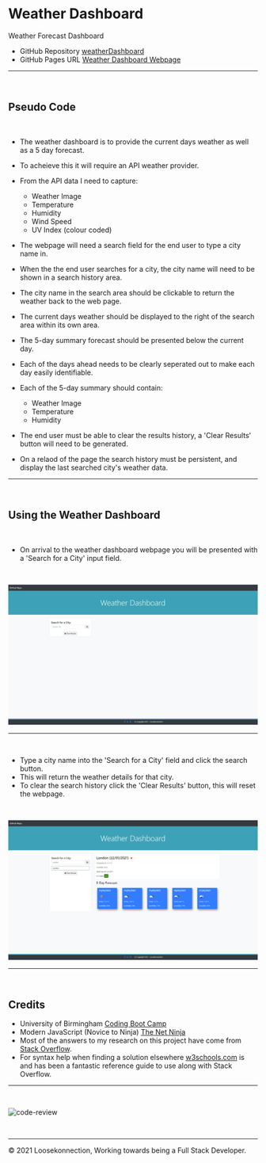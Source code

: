 # Weather Dashboard
Weather Forecast Dashboard

*   GitHub Repository [weatherDashboard](https://github.com/Loosekonnection/weatherDashboard)
*   GitHub Pages URL [Weather Dashboard Webpage](https://loosekonnection.github.io/weatherDashboard/)
---

<br>

## Pseudo Code
<br>

*   The weather dashboard is to provide the current days weather as well as a 5 day forecast.
*   To acheieve this it will require an API weather provider.
*   From the API data I need to capture:

    *   Weather Image
    *   Temperature  
    *   Humidity
    *   Wind Speed
    *   UV Index (colour coded)

*   The webpage will need a search field for the end user to type a city name in. 
*   When the the end user searches for a city, the city name will need to be shown in a search history area.
*   The city name in the search area should be clickable to return the weather back to the web page.
*   The current days weather should be displayed to the right of the search area within its own area.
*   The 5-day summary forecast should be presented below the current day.
*   Each of the days ahead needs to be clearly seperated out to make each day easily identifiable. 
*   Each of the 5-day summary should contain:

    *   Weather Image
    *   Temperature
    *   Humidity

*   The end user must be able to clear the results history, a 'Clear Results' button will need to be generated.
*   On a relaod of the page the search history must be persistent, and display the last searched city's weather data.
---

<br>

## Using the Weather Dashboard
<br>

*   On arrival to the weather dashboard webpage you will be presented with a 'Search for a City' input field.

<br>

![alt](README_img/screenshot_01.PNG)

---

<br>

*   Type a city name into the 'Search for a City' field and click the search button.
*   This will return the weather details for that city.
*   To clear the search history click the 'Clear Results' button, this will reset the webpage.

<br>

![alt](README_img/screenshot_02.PNG)

---

<br>

## Credits

*   University of Birmingham [Coding Boot Camp](https://bootcamp.birmingham.ac.uk/coding/)
*   Modern JavaScript (Novice to Ninja) [The Net Ninja](https://www.thenetninja.co.uk/courses/modern-javascript-tutorial)
*   Most of the answers to my research on this project have come from [Stack Overflow](https://stackoverflow.com/).
*   For syntax help when finding a solution elsewhere [w3schools.com](https://www.w3schools.com/jsref/default.asp) is and has been a fantastic reference guide to use along with Stack Overflow.

---
<br>

![code-review](https://img.shields.io/badge/code--review-ready%20for%20review-green)

<br>

---
© 2021 Loosekonnection, Working towards being a Full Stack Developer.
